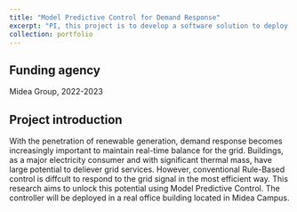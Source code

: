 ```yaml
---
title: "Model Predictive Control for Demand Response"
excerpt: "PI, this project is to develop a software solution to deploy Model Predictive Control for demand response"
collection: portfolio
---
```


## Funding agency
Midea Group, 2022-2023 

## Project introduction
With the penetration of renewable generation, demand response becomes increasingly important to maintain real-time balance for the grid. Buildings, as a major electricity consumer and with significant thermal mass, have large potential to deliever grid services. However, conventional Rule-Based control is diffcult to respond to the grid signal in the most efficient way. This research aims to unlock this potential using Model Predictive Control. The controller will be deployed in a real office building located in Midea Campus.  
